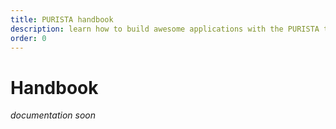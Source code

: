 ```yaml
---
title: PURISTA handbook
description: learn how to build awesome applications with the PURISTA typescript backend framework
order: 0
---
```


# Handbook

_documentation soon_
